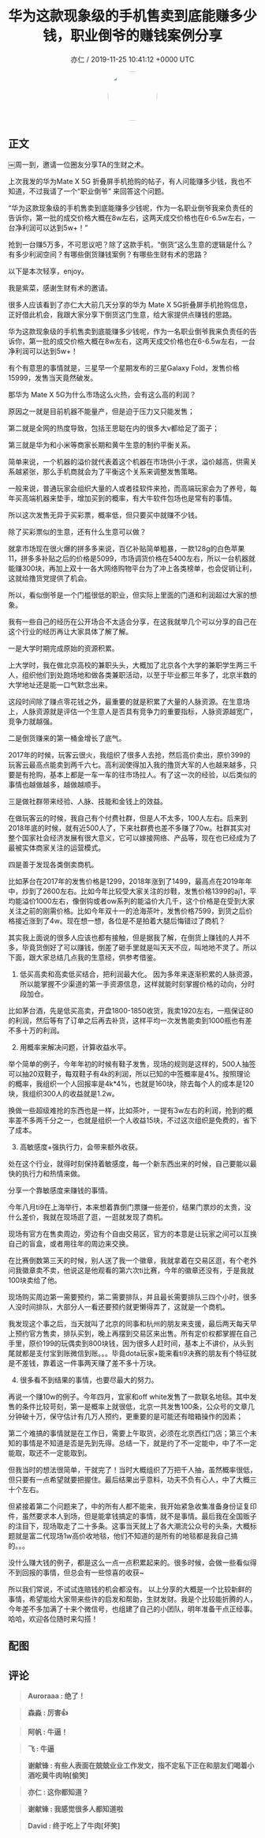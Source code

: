 <h1 align="center">华为这款现象级的手机售卖到底能赚多少钱，职业倒爷的赚钱案例分享</h1>
<p align="center">
    <a>亦仁 / 2019-11-25 10:41:12 &#43;0000 UTC</a>
</p>

<div align="center">
    <img src="https://images.zsxq.com/Fn3NQqCN8nuGF86yZPXSbEsl0mb3?e=1590940799&amp;token=kIxbL07-8jAj8w1n4s9zv64FuZZNEATmlU_Vm6zD:pfbNc8W3hS0oYG_hyXXh_rHMHuc=" width="100" height="100" style="border:1px solid;border-radius:50%; color:#ffffff"/>
</div>

## 正文

<div>
 

￼周一到，邀请一位圈友分享TA的生财之术。

上次我发的华为Mate X 5G 折叠屏手机抢购的帖子，有人问能赚多少钱，我也不知道，不过我请了一个“职业倒爷” 来回答这个问题。

“华为这款现象级的手机售卖到底能赚多少钱呢，作为一名职业倒爷我来负责任的告诉你，第一批的成交价格大概在8w左右，这两天成交价格也在6-6.5w左右，一台净利润可以达到5w&#43;！”

抢到一台赚5万多，不可思议吧？除了这款手机，“倒货”这么生意的逻辑是什么？有多少利润空间？有哪些倒货赚钱案例？有哪些生财有术的思路？ 

以下是本次轻享，enjoy。

我是紫菜，感谢生财有术的邀请。

很多人应该看到了亦仁大大前几天分享的华为 Mate X 5G折叠屏手机抢购信息，正好借此机会，我跟大家分享下倒货这门生意，给大家提供点赚钱的思路。  

华为这款现象级的手机售卖到底能赚多少钱呢，作为一名职业倒爷我来负责任的告诉你，第一批的成交价格大概在8w左右，这两天成交价格也在6-6.5w左右，一台净利润可以达到5w&#43;！

有个有意思的事情就是，三星早一个星期发布的三星Galaxy Fold，发售价格15999，发售当天竟然破发。

那华为 Mate X 5G为什么市场这么火热，会有这么高的利润？

原因之一就是目前机器不能量产，但是迫于压力又只能发售；

第二就是全网的热度导致，包括王思聪在内的很多大v都给足了面子；

第三就是华为和小米等商家长期和黄牛生意的制约平衡关系。

简单来说，一个机器的溢价就代表着这个机器在市场供小于求，溢价越高，供需关系越紧张，那么手机商就会为了平衡这个关系来调整发售策略。

一般来说，普通玩家会组织大量的人或者挂软件来抢，而高端玩家会为了养号，每年买高端机器来垫手，增加买到的概率，有大牛软件包场也是常有的事情。

所以这次发售无异于买彩票，概率低，但只要买中就赚不少钱。

除了买彩票似的生意，还有什么生意可以做？

就拿市场现在很火爆的拼多多来说，百亿补贴简单粗暴，一款128g的白色苹果11，拼多多补贴之后的价格是5099，市场调货价格在5400左右，所以一台机器就能赚300块，再加上双十一各大网络购物平台为了冲上各类榜单，也会促销让利，这就给撸货党提供了机会。

所以，看似倒爷是一个门槛很低的职业，但实际上里面的门道和利润超过大家的想象。

我有一些自己的经历在公开场合不太适合分享，在这我就举几个可以分享的自己在这个行业的经历再让大家具体了解了解。

一是大学时期完成原始的资源积累。

上大学时，我在做北京高校的兼职头头，大概加了北京各个大学的兼职学生两三千人，组织他们到处跑场地和做各类兼职活动，以至于毕业都三年多了，北京半数的大学地址还是能一口气默念出来。

这段时间除了赚点零花钱之外，最重要的就是积累了大量的人脉资源。在生意场上，人脉资源就是评估一个生意人是否具有竞争力的重要指标，人脉资源越宽广，竞争力就越强。

二是倒货赚来的第一桶金增长了底气。

2017年的时候，玩客云很火，我组织了很多人去抢，然后高价卖出，原价399的玩客云最高点能卖到两千六七。高利润使得加入我的撸货大军的人也越来越多，只要是有抢购，基本上都是一车一车的往市场拉人。有了这一次的经验，以后类似的事情也越做越多，越做越顺手。

三是做社群带来经验、人脉、技能和金钱上的效益。

在做玩客云的时候，我自己有个付费社群，但是人不太多，100人左右。后来到2018年底的时候，就有近500人了，下来社群费也差不多赚了70w。社群其实对整个国家社会经济发展有很大意义，它可以嫁接网络、产品等，现在也已经成为了最被实体商家关注的运营模式。

四是善于发现各类倒卖商机。

比如茅台在2017年的发售价格是1299，2018年涨到了1499，最高点在2019年年中，炒到了2600左右。比如今年比较受大家关注的炒鞋，发售价格1399的aj1，平均能溢价1000左右，像倒钩或者ow系列的能溢价大几千，这个价格是在受到大家关注之前的刚需价格。比如今年双十一的沧海茶叶，发售价格7599，到货之后价格接近涨到了4w。现在想一想，各位是不是拍着大腿后悔错过了商机？

其实我上面说的很多人应该也都有接触，但是据我了解，在倒货上赚钱的人并不多，毕竟货倒好了可以赚钱，倒差了砸手里就是叫天天不应，叫地地不灵了。所以下面，跟大家总结几点我的生意经，供参考借鉴。

1. 低买高卖和高卖低买结合，把利润最大化。
因为多年来逐渐积累的人脉资源，所以能掌握不少渠道的第一手资源信息，这样就能时刻掌握价格的动向，分时段加仓。

比如茅台酒，先是低买高卖，开盘1800-1850收货，我卖1920左右，一瓶保证80的利润，然后等有了订单之后再去补货，这样平均一次发售能卖到1000瓶也有差不多十万的利润。 

2. 用概率来解决问题，计算收益水平。

举个简单的例子，今年年初的时候有鞋子发售，现场的规则是这样的，500人抽签可以抽20双鞋子，每双鞋子有4k的利润，所以已知的中签概率是4%。按照理论的概率，我组织一个人回报率是4k*4%，也就是160块，除去每个人的成本是120块，我组织300人的收益就是1.2w。

换做一些超级难抢的东西也是一样，比如茶叶，一提有3w左右的利润，抢到的概率差不多两千分之一，也就是组织一个人收益15块，不过这次组织是免费的，省下了成本。

3. 高敏感度&#43;强执行力，会带来额外收获。

处在这个行业，就得时刻保持着敏感度，每一个新东西出来的时候，自己要能以最快的执行力和热情来做。

分享一个靠敏感度来赚钱的事情。

今年八月ti9在上海举行，本来想着靠倒门票赚一些差价，结果门票炒的太贵，没什么差价，我就在现场逛了逛，一逛就发现了商机。

现场有官方在售卖周边，旁边有个自由交易区，官方的本意是让玩家之间可以互换自己的盲盒，或者用往年的周边来交换。

在比赛倒数第三天的时候，别人送了我一个徽章，我就拿着在交易区逛，有个老外问我徽章卖不卖，他说这是他观看的第六次ti比赛，今年的徽章还没有，于是我就100块卖给了他。

现场购买周边第一需要预约，第二需要排队，并且最长需要排队三四个小时，很多人没时间排队，大部分人一看还要预约就更懒得弄了，这就是一个商机。

我发现这个事之后，当天就叫了北京的同事和杭州的朋友来支援，最后两天每天早上预约官方售卖，排队买到，晚上再摆到交易区来出售。所有定价权都掌握在自己手里，原价199的玩偶卖到800块钱，因为很多人赶时间，基本上不讲价，从头到尾就都是支付宝到账微信到账。。。毕竟dota玩家&#43;能来看ti9决赛的朋友有个特征就是不差钱，靠着这一件事两天赚了差不多十万块。

4. 很多看不到结果的事情，也要尽最大的努力。

再说一个赚10w的例子。今年四月，宜家和off white发售了一款联名地毯。其中发售的条件比较苛刻，第一是概率上就很低，北京一共发售100条，公众号的文章几分钟破十万，保守估计有几万人预约，更重要的是可能还有暗箱操作的因素；

第二个难搞的事情就是在工作日，需要上午取货，必须在北京西红门店；第三个未知的事情是不知道是否是先到先得。总结一下，就是约了不一定能中，中了不一定能取，取还不一定能取到。

但我当时的想法很简单，干就完了！当时大概组织了万把千人抽，虽然概率很低，但只要有一点希望就要把握住。最后结果出乎意料，功夫不负有心人，中了大概三十个左右。

但紧接着第二个问题来了，中的所有人都不能来，我开始紧急收集准备身份证复印件，虽然要求本人到场，但是能拿钱搞定的事情，就不是事情。最后我在全国贩子的注目下，现场取走了二十多条。这事当天就上了各大潮流公众号的头条，大概标题就是富二代现场1w高价收地毯，他们不知道的是所有的地毯都是我自己搞的。。。

没什么赚大钱的例子，都是这么一点一点积累起来的。很多时候，会做一些看似得不到回报的事情，但总会有一些惊喜的收获~ 

所以我们常说，不试试连赔钱的机会都没有。
以上分享的大概是一个比较新鲜的事情，希望能给大家带来些许的启发和帮助，生财发财。我是个比较能折腾的人，今年差不多加满了十来个微信号，也组建了自己的小团队，明年准备干点正经事。哈哈，欢迎各位随时来勾搭！
</div>

## 配图
<div class="image" align="center">

</div>

## 评论

<div align="left">
<div>

<blockquote >
<span> <strong>Auroraaa : 绝了！ </strong></span>
</blockquote>

<blockquote >
<span> <strong>森淼 : 厉害👍 </strong></span>
</blockquote>

<blockquote >
<span> <strong>阿帆 : 牛逼！ </strong></span>
</blockquote>

<blockquote >
<span> <strong>飞 : 牛逼 </strong></span>
</blockquote>

<blockquote >
<span> <strong>谢献锋 : 有些人表面在兢兢业业工作发文，指不定私下正在和朋友们喝着小酒吃黄牛肉呐[偷笑] </strong></span>
</blockquote>

<blockquote >
<span> <strong>亦仁 : 这你都知道？ </strong></span>
</blockquote>

<blockquote >
<span> <strong>谢献锋 : 我感觉很多人都知道啦 </strong></span>
</blockquote>

<blockquote >
<span> <strong>David : 终于吃上了牛肉[坏笑] </strong></span>
</blockquote>

</div>
</div>